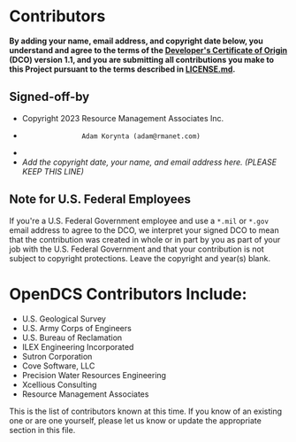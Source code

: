 # Contributors

**By adding your name, email address, and copyright date below, you understand and agree to the terms of the [Developer's Certificate of Origin](https://developercertificate.org/) (DCO) version 1.1, and you are submitting all contributions you make to this Project pursuant to the terms described in [LICENSE.md](LICENSE.md).**

## Signed-off-by

- Copyright 2023 Resource Management Associates Inc.
-                    Adam Korynta (adam@rmanet.com)
-  
- _Add the copyright date, your name, and email address here. (PLEASE KEEP THIS LINE)_

## Note for U.S. Federal Employees

If you're a U.S. Federal Government employee and use a `*.mil` or `*.gov` email address to agree to the DCO, we interpret your signed DCO to mean that the contribution was created in whole or in part by you as part of your job with the U.S. Federal Government and that your contribution is not subject to copyright protections.
Leave the copyright and year(s) blank.

# OpenDCS Contributors Include:

- U.S. Geological Survey
- U.S. Army Corps of Engineers
- U.S. Bureau of Reclamation
- ILEX Engineering Incorporated
- Sutron Corporation
- Cove Software, LLC
- Precision Water Resources Engineering
- Xcellious Consulting
- Resource Management Associates

This is the list of contributors known at this time. If you know of an existing one
or are one yourself, please let us know or update the appropriate section in this file.
